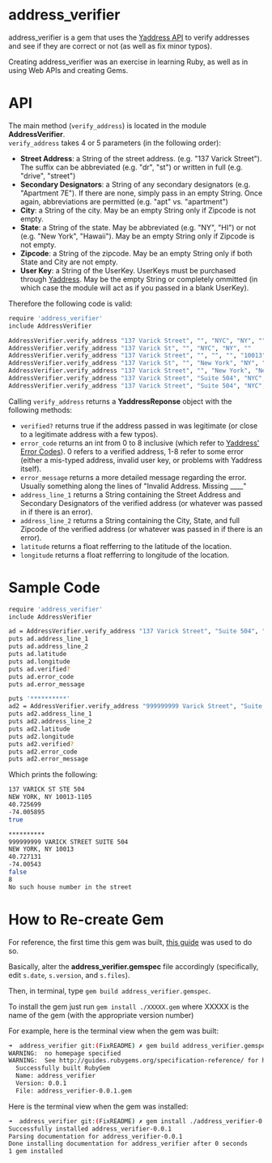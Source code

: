 # address_verifier

address_verifier is a gem that uses the [Yaddress API](http://www.yaddress.net/Home/WebApi) to verify addresses and see if they are correct or not (as well as fix minor typos).

Creating address_verifier was an exercise in learning Ruby, as well as in using Web APIs and creating Gems. 

# API

The main method (`verify_address`) is located in the module **AddressVerifier**.  
`verify_address` takes 4 or 5 parameters (in the following order):
- **Street Address**: a String of the street address. (e.g. "137 Varick Street"). The suffix can be abbreviated (e.g. "dr", "st") or written in full (e.g. "drive", "street")
- **Secondary Designators**: a String of any secondary designators (e.g. "Apartment 7E"). If there are none, simply pass in an empty String. Once again, abbreviations are permitted (e.g. "apt" vs. "apartment")
- **City**: a String of the city. May be an empty String only if Zipcode is not empty.
- **State**: a String of the state. May be abbreviated (e.g. "NY", "HI") or not (e.g. "New York", "Hawaii"). May be an empty String only if Zipcode is not empty.
- **Zipcode**: a String of the zipcode. May be an empty String only if both State and City are not empty.
- **User Key**: a String of the UserKey. UserKeys must be purchased through [Yaddress](http://www.yaddress.net/Home/Pricing). May be the empty String or completely ommitted (in which case the module will act as if you passed in a blank UserKey).

Therefore the following code is valid:  
```sh
require 'address_verifier'
include AddressVerifier

AddressVerifier.verify_address "137 Varick Street", "", "NYC", "NY", ""  
AddressVerifier.verify_address "137 Varick St", "", "NYC", "NY", ""  
AddressVerifier.verify_address "137 Varick Street", "", "", "", "10013"  
AddressVerifier.verify_address "137 Varick St", "", "New York", "NY", ""  
AddressVerifier.verify_address "137 Varick Street", "", "New York", "New York", "10013"  
AddressVerifier.verify_address "137 Varick Street", "Suite 504", "NYC", "NY", ""   
AddressVerifier.verify_address "137 Varick Street", "Suite 504", "NYC", "NY", "", ""  
```

Calling `verify_address` returns a **YaddressReponse** object with the following methods:
- `verified?` returns true if the address passed in was legitimate (or close to a legitimate address with a few typos).
- `error_code` returns an int from 0 to 8 inclusive (which refer to [Yaddress' Error Codes](http://www.yaddress.net/Home/WebApi)). 0 refers to a verified address, 1-8 refer to some error (either a mis-typed address, invalid user key, or problems with Yaddress itself).
- `error_message` returns a more detailed message regarding the error. Usually something along the lines of "Invalid Address. Missing ____"
- `address_line_1` returns a String containing the Street Address and Secondary Designators of the verified address (or whatever was passed in if there is an error).
- `address_line_2` returns a String containing the City, State, and full Zipcode of the verified address (or whatever was passed in if there is an error).
- `latitude` returns a float refferring to the latitude of the location.
- `longitude` returns a float refferring to longitude of the location.

# Sample Code
```sh
require 'address_verifier'
include AddressVerifier

ad = AddressVerifier.verify_address "137 Varick Street", "Suite 504", "NYC", "NY", ""
puts ad.address_line_1
puts ad.address_line_2
puts ad.latitude
puts ad.longitude
puts ad.verified?
puts ad.error_code
puts ad.error_message

puts '**********'
ad2 = AddressVerifier.verify_address "999999999 Varick Street", "Suite 504", "NYC", "NY", ""
puts ad2.address_line_1
puts ad2.address_line_2
puts ad2.latitude
puts ad2.longitude
puts ad2.verified?
puts ad2.error_code
puts ad2.error_message
```

Which prints the following:
```sh
137 VARICK ST STE 504
NEW YORK, NY 10013-1105
40.725699
-74.005895
true

**********
999999999 VARICK STREET SUITE 504
NEW YORK, NY 10013
40.727131
-74.00543
false
8
No such house number in the street
```

# How to Re-create Gem
For reference, the first time this gem was built, [this guide](http://guides.rubygems.org/make-your-own-gem/) was used to do so.

Basically, alter the **address_verifier.gemspec** file accordingly (specifically, edit `s.date`, `s.version`, and `s.files`).

Then, in terminal, type `gem build address_verifier.gemspec`.

To install the gem just run `gem install ./XXXXX.gem` where XXXXX is the name of the gem (with the appropriate version number)

For example, here is the terminal view when the gem was built:

```sh
➜  address_verifier git:(FixREADME) ✗ gem build address_verifier.gemspec
WARNING:  no homepage specified
WARNING:  See http://guides.rubygems.org/specification-reference/ for help
  Successfully built RubyGem
  Name: address_verifier
  Version: 0.0.1
  File: address_verifier-0.0.1.gem
```

Here is the terminal view when the gem was installed:
```sh
➜  address_verifier git:(FixREADME) ✗ gem install ./address_verifier-0.0.1.gem
Successfully installed address_verifier-0.0.1
Parsing documentation for address_verifier-0.0.1
Done installing documentation for address_verifier after 0 seconds
1 gem installed
```